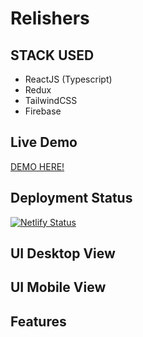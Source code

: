 # Relishers

## STACK USED
- ReactJS (Typescript)
- Redux
- TailwindCSS
- Firebase
## Live Demo 
<a href = "https://zone-restaurant.vercel.app/" >DEMO HERE!<a/>
## Deployment Status
[![Netlify Status](https://api.netlify.com/api/v1/badges/44598840-1a12-4b3d-a79f-a89d91d34db8/deploy-status)](https://app.netlify.com/sites/bzone-restaurant/deploys)
  
## UI Desktop View


## UI Mobile View

## Features 
